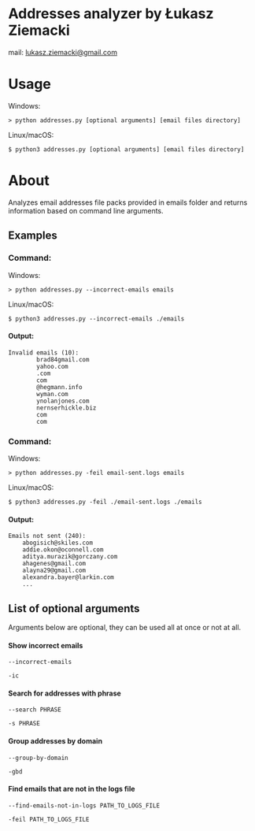 # Addresses analyzer by Łukasz Ziemacki
mail: lukasz.ziemacki@gmail.com

# Usage
Windows:
```
> python addresses.py [optional arguments] [email files directory]
```
Linux/macOS:
```
$ python3 addresses.py [optional arguments] [email files directory]
```
# About 

Analyzes email addresses file packs provided in emails folder and returns information based on command line arguments.

## Examples

### Command:
Windows:
```
> python addresses.py --incorrect-emails emails
```
Linux/macOS:
```
$ python3 addresses.py --incorrect-emails ./emails
```
#### Output:
```
Invalid emails (10):
        brad84gmail.com
        yahoo.com
        .com
        com
        @hegmann.info
        wyman.com
        ynolanjones.com
        nernserhickle.biz
        com
        com
```

### Command:
Windows:
```
> python addresses.py -feil email-sent.logs emails
```
Linux/macOS:
```
$ python3 addresses.py -feil ./email-sent.logs ./emails
```
#### Output:
```
Emails not sent (240):
    abogisich@skiles.com
    addie.okon@oconnell.com
    aditya.murazik@gorczany.com
    ahagenes@gmail.com
    alayna29@gmail.com
    alexandra.bayer@larkin.com
    ...
```

## List of optional arguments
Arguments below are optional, they can be used all at once or not at all.

#### Show incorrect emails
```
--incorrect-emails 

-ic 
```
#### Search for addresses with phrase
```
--search PHRASE 

-s PHRASE
```
#### Group addresses by domain
```
--group-by-domain 

-gbd
```
#### Find emails that are not in the logs file
```
--find-emails-not-in-logs PATH_TO_LOGS_FILE 

-feil PATH_TO_LOGS_FILE
```
